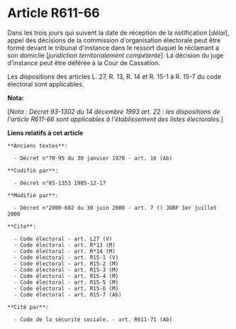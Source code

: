 # Article R611-66

Dans les trois jours qui suivent la date de réception de la notification [*délai*], appel des décisions de la commission
d'organisation électorale peut être formé devant le tribunal d'instance dans le ressort duquel le réclamant a son domicile
[*juridiction territorialement compétente*]. La décision du juge d'instance peut être déférée à la Cour de Cassation.

Les dispositions des articles L. 27, R. 13, R. 14 et R. 15-1 à R. 15-7 du code électoral sont applicables.

**Nota:**

[*Nota : Décret 93-1302 du 14 décembre 1993 art. 22 : les dispositions de l'article R611-66 sont applicables à
l'établissement des listes électorales.*]

**Liens relatifs à cet article**

	**Anciens textes**:

	  - Décret n°70-95 du 30 janvier 1970 - art. 16 (Ab)

	**Codifié par**:

	  - Décret n°85-1353 1985-12-17

	**Modifié par**:

	  - Décret n°2000-602 du 30 juin 2000 - art. 7 () JORF 1er juillet 2000

	**Cite**:

	  - Code électoral - art. L27 (V)
	  - Code électoral - art. R*13 (M)
	  - Code électoral - art. R*14 (M)
	  - Code électoral - art. R15-1 (V)
	  - Code électoral - art. R15-2 (M)
	  - Code électoral - art. R15-3 (M)
	  - Code électoral - art. R15-4 (M)
	  - Code électoral - art. R15-5 (M)
	  - Code électoral - art. R15-6 (M)
	  - Code électoral - art. R15-7 (Ab)

	**Cité par**:

	  - Code de la sécurité sociale. - art. R611-71 (Ab)
